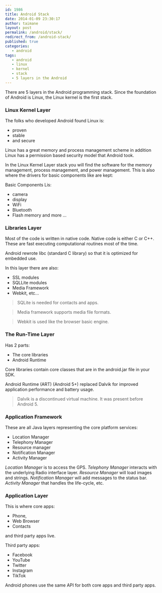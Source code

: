 ```yaml
---
id: 1986
title: Android Stack
date: 2014-01-09 23:30:17
author: taimane
layout: post
permalink: /android/stack/
redirect_from: /android-stack/
published: true
categories:
   - android
tags:
   - android
   - linux
   - kernel
   - stack
   - 5 layers in the Android
---
```

There are 5 layers in the Android programming stack. Since the foundation of Android is Linux, the Linux kernel is the first stack.
 
### Linux Kernel Layer
 
The folks who developed Android found Linux is:
* proven
* stable
* and secure
 
Linux has a great memory and process management scheme in addition Linux has a permission based security model that Android took.
 
In the Linux Kernel Layer stack you will find the software for the memory management, process management, and power management. This is also where the drivers for basic components like are kept:
 
Basic Components Lis:
 
* camera
* display
* WiFi
* Bluetooth
* Flash memory and more ...
 
### Libraries Layer
 
Most of the code is written in native code.
Native code is either C or C++. These are fast executing computational routines most of the time.
 
Android rewrote libc (standard C library) so that it is optimized for embedded use.
 
In this layer there are also:
* SSL modules
* SQLLite modules
* Media Framework
* Webkit, etc...
 
> SQLite is needed for contacts and apps.
 
> Media framework supports media file formats.
 
> Webkit is used like the browser basic engine.
 
### The Run-Time Layer
 
Has 2 parts:
* The core libraries
* Android Runtime
 
Core libraries contain core classes that are in the android.jar file in your SDK.
 
Android Runtime (ART) (Android 5+) replaced Dalvik for improved application performance and battery usage.
 
> Dalvik is a discontinued virtual machine. It was present before Android 5.
 
### Application Framework
 
These are all Java layers representing the core platform services:
 
* Location Manager
* Telephony Manager
* Resource manager
* Notification Manager
* Activity Manager
 
_Location Manager_ is to access the GPS.
_Telephony Manager_ interacts with the underlying Radio interface layer.
_Resource Manager_ will load images and strings.
_Notification Manager_ will add messages to the status bar.
_Activity Manager_ that handles the life-cycle, etc.
 
 
 
### Application Layer
 
This is where core apps:
 
* Phone,
* Web Browser
* Contacts
 
and third party apps live.
 
Third party apps:
 
* Facebook
* YouTube
* Twitter
* Instagram
* TikTok
 
Android phones use the same API for both core apps and third party apps.
